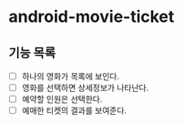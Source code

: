 # android-movie-ticket

## 기능 목록
- [ ] 하나의 영화가 목록에 보인다. 
- [ ] 영화를 선택하면 상세정보가 나타난다.
- [ ] 예약할 인원은 선택한다.
- [ ] 예매한 티켓의 결과를 보여준다.

